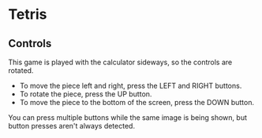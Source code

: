 # Tetris
## Controls
This game is played with the calculator sideways, so the controls are rotated.
- To move the piece left and right, press the LEFT and RIGHT buttons.
- To rotate the piece, press the UP button.
- To move the piece to the bottom of the screen, press the DOWN button.

You can press multiple buttons while the same image is being shown, but button presses aren't always detected. 

